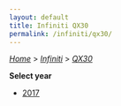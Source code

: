 ```yaml
---
layout: default
title: Infiniti QX30
permalink: /infiniti/qx30/
---
```

[*Home*](/) > [*Infiniti*](/infiniti/) > [*QX30*](/infiniti/qx30/)

**Select year**

- [2017](/infiniti/qx30/2017/)